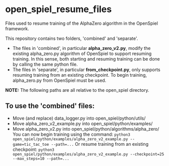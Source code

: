 # open_spiel_resume_files
Files used to resume training of the AlphaZero algorithm in the OpenSpiel framework.

This repository contains two folders, 'combined' and 'separate'.
- The files in 'combined', in particular **alpha_zero_v2.py**, modify the existing alpha_zero.py algorithm of OpenSpiel to  support resuming training. In this sense, both starting and resuming training can be done by calling the same python file.
- The files in 'separate', in particular **from_checkpoint.py**, only supports resuming training from an existing checkpoint. To begin training, alpha_zero.py from OpenSpiel must be used.

**NOTE:** The following paths are all relative to the open_spiel directory.

## To use the 'combined' files:
- Move (and replace) data_logger.py into open_spiel/python/utils/
- Move alpha_zero_v2_example.py into open_spiel/python/examples/
- Move alpha_zero_v2.py into open_spiel/python/algorithms/alpha_zero/
You can now begin training using the command:
  ```python3 open_spiel/python/examples/alpha_zero_v2_example.py --game=tic_tac_toe --path=...```
Or resume training from an existing checkpoint:
  ```python3 open_spiel/python/examples/alpha_zero_v2_example.py --checkpoint=25 --max_steps=10 --path=...```

